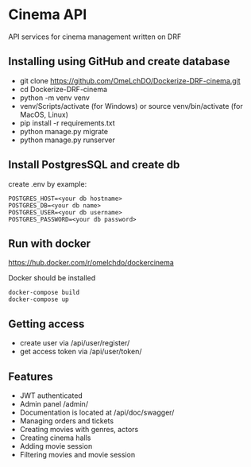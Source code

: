 # Cinema API

API services for cinema management written on DRF

## Installing using GitHub and create database

- git clone https://github.com/OmeLchDO/Dockerize-DRF-cinema.git
- cd Dockerize-DRF-cinema
- python -m venv venv
- venv/Scripts/activate (for Windows)
  or source venv/bin/activate (for MacOS, Linux)
- pip install -r requirements.txt
- python manage.py migrate
- python manage.py runserver


## Install PostgresSQL and create db

create .env by example:

```
POSTGRES_HOST=<your db hostname>
POSTGRES_DB=<your db name>
POSTGRES_USER=<your db username>
POSTGRES_PASSWORD=<your db password>
```

## Run with docker

https://hub.docker.com/r/omelchdo/dockercinema

Docker should be installed

```
docker-compose build
docker-compose up
```


## Getting access

- create user via /api/user/register/
- get access token via /api/user/token/


## Features

- JWT authenticated
- Admin panel /admin/
- Documentation is located at /api/doc/swagger/
- Managing orders and tickets
- Creating movies with genres, actors
- Creating cinema halls
- Adding movie session
- Filtering movies and movie session